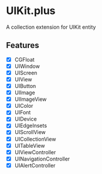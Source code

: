 # UIKit.plus
A collection extension for UIKit entity

## Features

- [x] CGFloat
- [x] UIWindow
- [x] UIScreen
- [x] UIView
- [x] UIButton
- [x] UIImage
- [x] UIImageView
- [x] UIColor
- [x] UIFont
- [x] UIDevice
- [x] UIEdgeInsets
- [x] UIScrollView
- [x] UICollectionView
- [x] UITableView
- [x] UIViewController
- [x] UINavigationController
- [x] UIAlertController
